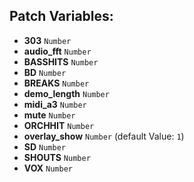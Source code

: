 ## Patch Variables:

* __303__ ```Number```
* __audio_fft__ ```Number```
* __BASSHITS__ ```Number```
* __BD__ ```Number```
* __BREAKS__ ```Number```
* __demo_length__ ```Number```
* __midi_a3__ ```Number```
* __mute__ ```Number```
* __ORCHHIT__ ```Number```
* __overlay_show__ ```Number``` (default Value: `1`)
* __SD__ ```Number```
* __SHOUTS__ ```Number```
* __VOX__ ```Number```

